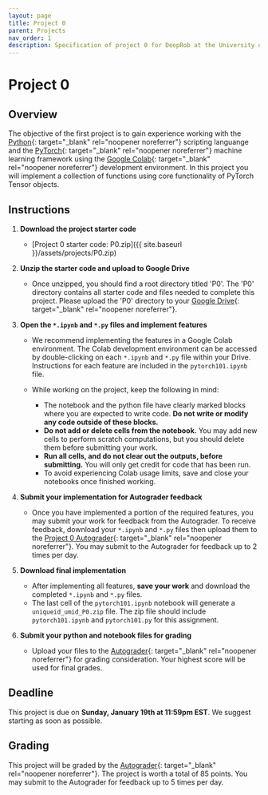 ```yaml
---
layout: page
title: Project 0
parent: Projects
nav_order: 1
description: Specification of project 0 for DeepRob at the University of Michigan.
---
```

 
# Project 0

## Overview
The objective of the first project is to gain experience working with the [Python](https://www.python.org){: target="_blank" rel="noopener noreferrer"} scripting languange and the [PyTorch](https://pytorch.org){: target="_blank" rel="noopener noreferrer"} machine learning framework using the [Google Colab](https://colab.research.google.com/){: target="_blank" rel="noopener noreferrer"} development environment. In this project you will implement a collection of functions using core functionality of PyTorch Tensor objects.


## Instructions

1. <b>Download the project starter code</b>
    - [Project 0 starter code: P0.zip]({{ site.baseurl }}/assets/projects/P0.zip)

2. <b>Unzip the starter code and upload to Google Drive</b>
    - Once unzipped, you should find a root directory titled 'P0'. The 'P0' directory contains all starter code and files needed to complete this project. Please upload the 'P0' directory to your [Google Drive](https://drive.google.com/){: target="_blank" rel="noopener noreferrer"}.

3. <b>Open the `*.ipynb` and `*.py` files and implement features</b>
    - We recommend implementing the features in a Google Colab environment. The Colab development environment can be accessed by double-clicking on each `*.ipynb` and `*.py` file within your Drive. Instructions for each feature are included in the `pytorch101.ipynb` file.

    - While working on the project, keep the following in mind:

        - The notebook and the python file have clearly marked blocks where you are expected to write code. <b>Do not write or modify any code outside of these blocks.</b>
        - <b>Do not add or delete cells from the notebook.</b> You may add new cells to perform scratch computations, but you should delete them before submitting your work.
        - <b>Run all cells, and do not clear out the outputs, before submitting.</b> You will only get credit for code that has been run.
        - To avoid experiencing Colab usage limits, save and close your notebooks once finished working.

4. <b>Submit your implementation for Autograder feedback</b>
    - Once you have implemented a portion of the required features, you may submit your work for feedback from the Autograder. To receive feedback, download your `*.ipynb` and `*.py` files then upload them to the [Project 0 Autograder](https://autograder.io/web/project/2896){: target="_blank" rel="noopener noreferrer"}. You may submit to the Autograder for feedback up to 2 times per day.

5. <b>Download final implementation</b>
    - After implementing all features, <b>save your work</b> and download the completed `*.ipynb` and `*.py` files. 
    - The last cell of the `pytorch101.ipynb` notebook will generate a `uniqueid_umid_P0.zip` file. The zip file should include `pytorch101.ipynb` and `pytorch101.py` for this assignment.

6. <b>Submit your python and notebook files for grading</b>
    - Upload your files to the [Autograder](https://autograder.io/web/project/2896){: target="_blank" rel="noopener noreferrer"} for grading consideration. Your highest score will be used for final grades.

## Deadline

This project is due on <b>Sunday, January 19th at 11:59pm EST</b>. We suggest starting as soon as possible.

## Grading

This project will be graded by the [Autograder](https://autograder.io/web/project/2896){: target="_blank" rel="noopener noreferrer"}. The project is worth a total of 85 points. You may submit to the Autograder for feedback up to 5 times per day.